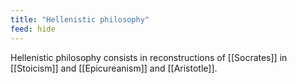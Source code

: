 ```yaml
---
title: "Hellenistic philosophy"
feed: hide
---
```


Hellenistic philosophy consists in reconstructions of [[Socrates]] in [[Stoicism]] and [[Epicureanism]] and [[Aristotle]]. 
